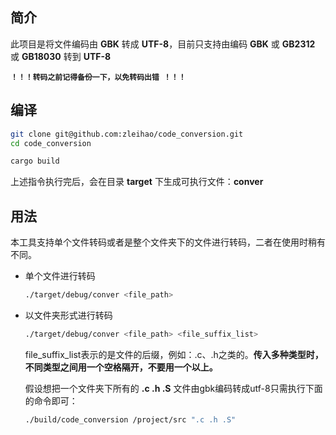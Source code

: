##  简介

此项目是将文件编码由 **GBK** 转成 **UTF-8**，目前只支持由编码 **GBK** 或 **GB2312** 或 **GB18030** 转到 **UTF-8**



**`！！！转码之前记得备份一下，以免转码出错 ！！！`**



##  编译

```bash
git clone git@github.com:zleihao/code_conversion.git
cd code_conversion

cargo build
```

上述指令执行完后，会在目录 **target** 下生成可执行文件：**conver**



##  用法

本工具支持单个文件转码或者是整个文件夹下的文件进行转码，二者在使用时稍有不同。

- 单个文件进行转码

  ```bash
  ./target/debug/conver <file_path>
  ```

- 以文件夹形式进行转码

  ```bash
  ./target/debug/conver <file_path> <file_suffix_list>
  ```

  file_suffix_list表示的是文件的后缀，例如：.c、.h之类的。**传入多种类型时，不同类型之间用一个空格隔开，不要用一个以上。**

  假设想把一个文件夹下所有的 **.c .h .S** 文件由gbk编码转成utf-8只需执行下面的命令即可：

  ``` bash 
  ./build/code_conversion /project/src ".c .h .S"
  ```